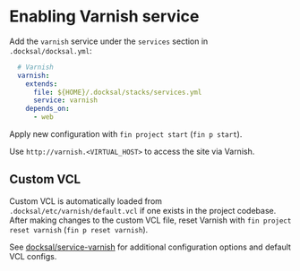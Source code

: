 # Enabling Varnish service

Add the `varnish` service under the `services` section in `.docksal/docksal.yml`:

```yaml
  # Varnish
  varnish:
    extends:
      file: ${HOME}/.docksal/stacks/services.yml
      service: varnish
    depends_on:
      - web
```

Apply new configuration with `fin project start` (`fin p start`).

Use `http://varnish.<VIRTUAL_HOST>` to access the site via Varnish.


## Custom VCL

Custom VCL is automatically loaded from `.docksal/etc/varnish/default.vcl` if one exists in the project codebase.  
After making changes to the custom VCL file, reset Varnish with `fin project reset varnish` (`fin p reset varnish`).


See [docksal/service-varnish](https://github.com/docksal/service-varnish) for additional configuration options and 
default VCL configs.
